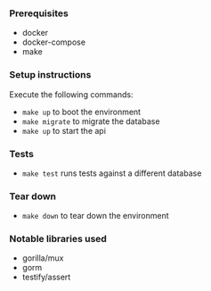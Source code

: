 ### Prerequisites
* docker
* docker-compose
* make

### Setup instructions
Execute the following commands: 
* `make up` to boot the environment
* `make migrate` to migrate the database
* `make up` to start the api 

### Tests
* `make test` runs tests against a different database

### Tear down
* `make down` to tear down the environment

### Notable libraries used
* gorilla/mux
* gorm
* testify/assert
